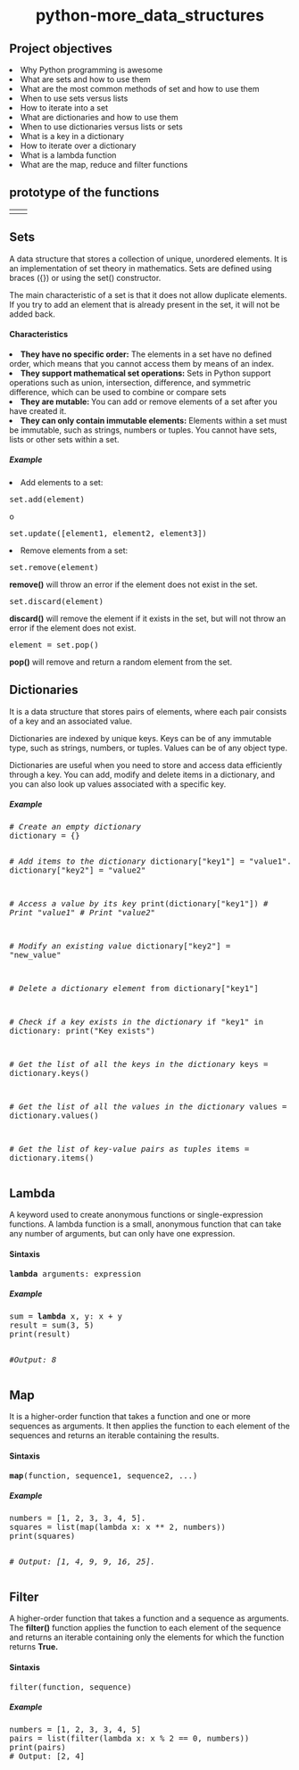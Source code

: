 <h1 align = "center"> python-more_data_structures</h1>
<h2>Project objectives</h2>
<li>Why Python programming is awesome</li>
<li>What are sets and how to use them</li>
<li>What are the most common methods of set and how to use them</li>
<li>When to use sets versus lists</li>
<li>How to iterate into a set</li>
<li>What are dictionaries and how to use them</li>
<li>When to use dictionaries versus lists or sets</li>
<li>What is a key in a dictionary</li>
<li>How to iterate over a dictionary</li>
<li>What is a lambda function</li>
<li>What are the map, reduce and filter functions</li>

<h2>prototype of the functions</h2>
<table>
<tr>
   <td></td>
   <td></td>
</tr>
  </table>
  <h2>Sets</h2>
  <p>
  A data structure that stores a collection of unique, unordered elements. It is an implementation of set theory in mathematics. Sets are defined using braces ({}) or using the set() constructor.

The main characteristic of a set is that it does not allow duplicate elements. If you try to add an element that is already present in the set, it will not be added back.
</p>
<h4>Characteristics</h4>
<li><b>They have no specific order:</b> The elements in a set have no defined order, which means that you cannot access them by means of an index.</li>

<li><b>They support mathematical set operations:</b> Sets in Python support operations such as union, intersection, difference, and symmetric difference, which can be used to combine or compare sets</li>

<li><b>They are mutable: </b>You can add or remove elements of a set after you have created it.</li>

<li><b>They can only contain immutable elements:</b> Elements within a set must be immutable, such as strings, numbers or tuples. You cannot have sets, lists or other sets within a set.</li>

<h5>Example</h5>

<li>Add elements to a set:</li>
<pre>
set.add(element)
</pre>
o
<pre>
set.update([element1, element2, element3])
</pre>
<li>Remove elements from a set:</li>
<pre>
set.remove(element)
</pre>
<b>remove()</b> will throw an error if the element does not exist in the set.
<pre>
set.discard(element)
</pre>
<b>discard()</b> will remove the element if it exists in the set, but will not throw an error if the element does not exist.
<pre>
element = set.pop()
</pre>
<b>pop()</b> will remove and return a random element from the set.

<h2>Dictionaries</h2>

It is a data structure that stores pairs of elements, where each pair consists of a key and an associated value.

Dictionaries are indexed by unique keys. Keys can be of any immutable type, such as strings, numbers, or tuples. Values can be of any object type.

Dictionaries are useful when you need to store and access data efficiently through a key. You can add, modify and delete items in a dictionary, and you can also look up values associated with a specific key.

<h5>Example</h5>
<pre>
<i># Create an empty dictionary</i>
dictionary = {}

<i># Add items to the dictionary</i>
dictionary["key1"] = "value1".
dictionary["key2"] = "value2"

<i># Access a value by its key</i>
print(dictionary["key1"]) <i># Print "value1" # Print "value2"</i>

<i># Modify an existing value</i>
dictionary["key2"] = "new_value"

<i># Delete a dictionary element</i>
from dictionary["key1"]

<i># Check if a key exists in the dictionary</i>
if "key1" in dictionary:
    print("Key exists")

<i># Get the list of all the keys in the dictionary</i>
keys = dictionary.keys()

<i># Get the list of all the values in the dictionary</i>
values = dictionary.values()

<i># Get the list of key-value pairs as tuples</i>
items = dictionary.items()
</pre>

<h2>Lambda</h2>
A keyword used to create anonymous functions or single-expression functions. A lambda function is a small, anonymous function that can take any number of arguments, but can only have one expression.

<h4>Sintaxis</h4>
<pre>
<b>lambda</b> arguments: expression
</pre>

<h5>Example</h5>
<pre>
sum = <b>lambda</b> x, y: x + y
result = sum(3, 5)
print(result)  

<i>#Output: 8</i>
</pre>

<h2>Map</h2>

It is a higher-order function that takes a function and one or more sequences as arguments. It then applies the function to each element of the sequences and returns an iterable containing the results.

<h4>Sintaxis</h4>
<pre>
<b>map</b>(function, sequence1, sequence2, ...)
</pre>

<h5>Example</h5>
<pre>
numbers = [1, 2, 3, 3, 4, 5].
squares = list(map(lambda x: x ** 2, numbers))
print(squares)

<i># Output: [1, 4, 9, 9, 16, 25].</i>
</pre>

<h2>Filter</h2>
A higher-order function that takes a function and a sequence as arguments. The <b>filter()</b> function applies the function to each element of the sequence and returns an iterable containing only the elements for which the function returns <b>True.</b>

<h4>Sintaxis</h4>
<pre>
filter(function, sequence)
</pre>

<h5>Example</h5>
<pre>
numbers = [1, 2, 3, 3, 4, 5]
pairs = list(filter(lambda x: x % 2 == 0, numbers))
print(pairs) 
# Output: [2, 4]
</pre>


